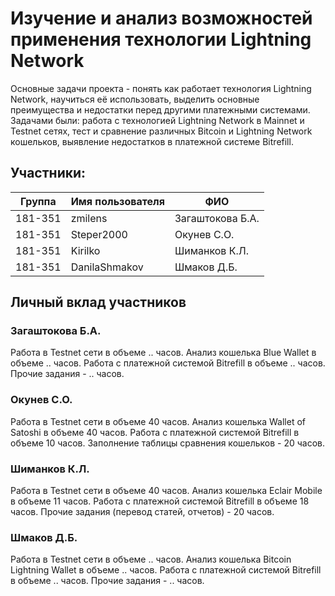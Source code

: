 # Изучение и анализ возможностей применения технологии Lightning Network
Основные задачи проекта - понять как работает технология Lightning Network, научиться её использовать, выделить основные преимущества и недостатки перед другими платежными системами. <br>
Задачами были: работа с технологией Lightning Network в Mainnet и Testnet сетях, тест и сравнение различных Bitcoin и Lightning Network кошельков, выявление недостатков в платежной системе Bitrefill.
## Участники:

  | Группа  | Имя пользователя | ФИО              |
  |---------|------------------|------------------|
  | 181-351 | zmilens          | Загаштокова Б.А. |
  | 181-351 | Steper2000       | Окунев С.О.      |
  | 181-351 | Kirilko          | Шиманков К.Л.    |
  | 181-351 | DanilaShmakov    | Шмаков Д.Б.      |

## Личный вклад участников
### Загаштокова Б.А.
Работа в Testnet сети в объеме .. часов. Анализ кошелька Blue Wallet в объеме .. часов. Работа с платежной системой Bitrefill в объеме .. часов. Прочие задания - .. часов.
### Окунев С.О.
Работа в Testnet сети в объеме 40 часов. Анализ кошелька Wallet of Satoshi в объеме 40 часов. Работа с платежной системой Bitrefill в объеме 10 часов. Заполнение таблицы сравнения кошельков - 20 часов.
### Шиманков К.Л.
Работа в Testnet сети в объеме 40 часов. Анализ кошелька Eclair Mobile в объеме 11 часов. Работа с платежной системой Bitrefill в объеме 18 часов. Прочие задания (перевод статей, отчетов) - 20 часов.
### Шмаков Д.Б.
Работа в Testnet сети в объеме .. часов. Анализ кошелька Bitcoin Lightning Wallet в объеме .. часов. Работа с платежной системой Bitrefill в объеме .. часов. Прочие задания - .. часов.
